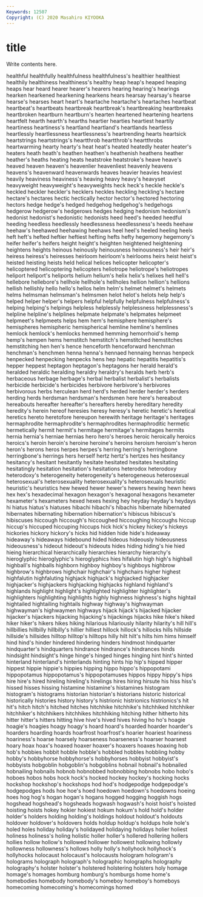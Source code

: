```yaml
---
Keywords: 12507
Copyright: (C) 2020 Masahiro KIYOOKA
---
```


# title

Write contents here.

 healthful
healthfully healthfulness healthfulness's healthier healthiest healthily healthiness healthiness's healthy heap
heap's heaped heaping heaps hear heard hearer hearer's hearers hearing
hearing's hearings hearken hearkened hearkening hearkens hears hearsay hearsay's hearse
hearse's hearses heart heart's heartache heartache's heartaches heartbeat heartbeat's heartbeats
heartbreak heartbreak's heartbreaking heartbreaks heartbroken heartburn heartburn's hearten heartened heartening
heartens heartfelt hearth hearth's hearths heartier hearties heartiest heartily heartiness
heartiness's heartland heartland's heartlands heartless heartlessly heartlessness heartlessness's heartrending hearts
heartsick heartstrings heartstrings's heartthrob heartthrob's heartthrobs heartwarming hearty hearty's heat
heat's heated heatedly heater heater's heaters heath heath's heathen heathen's
heathenish heathens heather heather's heaths heating heats heatstroke heatstroke's heave
heave's heaved heaven heaven's heavenlier heavenliest heavenly heavens heavens's heavenward
heavenwards heaves heavier heavies heaviest heavily heaviness heaviness's heaving heavy
heavy's heavyset heavyweight heavyweight's heavyweights heck heck's heckle heckle's heckled
heckler heckler's hecklers heckles heckling heckling's hectare hectare's hectares hectic
hectically hector hector's hectored hectoring hectors hedge hedge's hedged hedgehog
hedgehog's hedgehogs hedgerow hedgerow's hedgerows hedges hedging hedonism hedonism's hedonist
hedonist's hedonistic hedonists heed heed's heeded heedful heeding heedless heedlessly
heedlessness heedlessness's heeds heehaw heehaw's heehawed heehawing heehaws heel heel's
heeled heeling heels heft heft's hefted heftier heftiest hefting hefts
hefty hegemony hegemony's heifer heifer's heifers height height's heighten heightened
heightening heightens heights heinous heinously heinousness heinousness's heir heir's heiress
heiress's heiresses heirloom heirloom's heirlooms heirs heist heist's heisted heisting
heists held helical helices helicopter helicopter's helicoptered helicoptering helicopters heliotrope
heliotrope's heliotropes heliport heliport's heliports helium helium's helix helix's helixes
hell hell's hellebore hellebore's hellhole hellhole's hellholes hellion hellion's hellions
hellish hellishly hello hello's hellos helm helm's helmet helmet's helmets
helms helmsman helmsman's helmsmen helot helot's helots help help's helped
helper helper's helpers helpful helpfully helpfulness helpfulness's helping helping's helpings
helpless helplessly helplessness helplessness's helpline helpline's helplines helpmate helpmate's helpmates
helpmeet helpmeet's helpmeets helps hem hem's hemisphere hemisphere's hemispheres hemispheric
hemispherical hemline hemline's hemlines hemlock hemlock's hemlocks hemmed hemming hemorrhoid's
hemp hemp's hempen hems hemstitch hemstitch's hemstitched hemstitches hemstitching hen
hen's hence henceforth henceforward henchman henchman's henchmen henna henna's hennaed
hennaing hennas henpeck henpecked henpecking henpecks hens hep hepatic hepatitis
hepatitis's hepper heppest heptagon heptagon's heptagons her herald herald's heralded
heraldic heralding heraldry heraldry's heralds herb herb's herbaceous herbage herbage's
herbal herbalist herbalist's herbalists herbicide herbicide's herbicides herbivore herbivore's herbivores
herbivorous herbs herculean herd herd's herded herder herder's herders herding
herds herdsman herdsman's herdsmen here here's hereabout hereabouts hereafter hereafter's
hereafters hereby hereditary heredity heredity's herein hereof heresies heresy heresy's
heretic heretic's heretical heretics hereto heretofore hereupon herewith heritage heritage's
heritages hermaphrodite hermaphrodite's hermaphrodites hermaphroditic hermetic hermetically hermit hermit's hermitage
hermitage's hermitages hermits hernia hernia's herniae hernias hero hero's heroes
heroic heroically heroics heroics's heroin heroin's heroine heroine's heroins heroism
heroism's heron heron's herons heros herpes herpes's herring herring's herringbone
herringbone's herrings hers herself hertz hertz's hertzes hes hesitancy hesitancy's
hesitant hesitantly hesitate hesitated hesitates hesitating hesitatingly hesitation hesitation's hesitations
heterodox heterodoxy heterodoxy's heterogeneity heterogeneity's heterogeneous heterosexual heterosexual's heterosexuality heterosexuality's
heterosexuals heuristic heuristic's heuristics hew hewed hewer hewer's hewers hewing
hewn hews hex hex's hexadecimal hexagon hexagon's hexagonal hexagons hexameter
hexameter's hexameters hexed hexes hexing hey heyday heyday's heydays hi
hiatus hiatus's hiatuses hibachi hibachi's hibachis hibernate hibernated hibernates hibernating
hibernation hibernation's hibiscus hibiscus's hibiscuses hiccough hiccough's hiccoughed hiccoughing hiccoughs
hiccup hiccup's hiccuped hiccuping hiccups hick hick's hickey hickey's hickeys
hickories hickory hickory's hicks hid hidden hide hide's hideaway hideaway's
hideaways hidebound hided hideous hideously hideousness hideousness's hideout hideout's hideouts
hides hiding hiding's hie hied hieing hierarchical hierarchically hierarchies hierarchy
hierarchy's hieroglyphic hieroglyphic's hieroglyphics hies hifalutin high high's highball highball's
highballs highborn highboy highboy's highboys highbrow highbrow's highbrows highchair highchair's
highchairs higher highest highfalutin highfaluting highjack highjack's highjacked highjacker highjacker's
highjackers highjacking highjacks highland highland's highlands highlight highlight's highlighted highlighter
highlighter's highlighters highlighting highlights highly highness highness's highs hightail hightailed
hightailing hightails highway highway's highwayman highwayman's highwaymen highways hijack hijack's
hijacked hijacker hijacker's hijackers hijacking hijacking's hijackings hijacks hike hike's
hiked hiker hiker's hikers hikes hiking hilarious hilariously hilarity hilarity's
hill hill's hillbillies hillbilly hillbilly's hillier hilliest hillock hillock's hillocks
hills hillside hillside's hillsides hilltop hilltop's hilltops hilly hilt hilt's
hilts him hims himself hind hind's hinder hindered hindering hinders
hindmost hindquarter hindquarter's hindquarters hindrance hindrance's hindrances hinds hindsight hindsight's
hinge hinge's hinged hinges hinging hint hint's hinted hinterland hinterland's
hinterlands hinting hints hip hip's hipped hipper hippest hippie hippie's
hippies hipping hippo hippo's hippopotami hippopotamus hippopotamus's hippopotamuses hippos hippy
hippy's hips hire hire's hired hireling hireling's hirelings hires hiring
hirsute his hiss hiss's hissed hisses hissing histamine histamine's histamines
histogram histogram's histograms historian historian's historians historic historical historically histories
history history's histrionic histrionics histrionics's hit hit's hitch hitch's hitched
hitches hitchhike hitchhike's hitchhiked hitchhiker hitchhiker's hitchhikers hitchhikes hitchhiking hitching
hither hitherto hits hitter hitter's hitters hitting hive hive's hived
hives hiving ho ho's hoagie hoagie's hoagies hoagy hoagy's hoard
hoard's hoarded hoarder hoarder's hoarders hoarding hoards hoarfrost hoarfrost's hoarier
hoariest hoariness hoariness's hoarse hoarsely hoarseness hoarseness's hoarser hoarsest hoary
hoax hoax's hoaxed hoaxer hoaxer's hoaxers hoaxes hoaxing hob hob's
hobbies hobbit hobble hobble's hobbled hobbles hobbling hobby hobby's hobbyhorse
hobbyhorse's hobbyhorses hobbyist hobbyist's hobbyists hobgoblin hobgoblin's hobgoblins hobnail hobnail's
hobnailed hobnailing hobnails hobnob hobnobbed hobnobbing hobnobs hobo hobo's hoboes
hobos hobs hock hock's hocked hockey hockey's hocking hocks hockshop
hockshop's hockshops hod hod's hodgepodge hodgepodge's hodgepodges hods hoe hoe's
hoed hoedown hoedown's hoedowns hoeing hoes hog hog's hogan hogan's
hogans hogged hogging hoggish hogs hogshead hogshead's hogsheads hogwash hogwash's
hoist hoist's hoisted hoisting hoists hokey hokier hokiest hokum hokum's
hold hold's holder holder's holders holding holding's holdings holdout holdout's
holdouts holdover holdover's holdovers holds holdup holdup's holdups hole hole's
holed holes holiday holiday's holidayed holidaying holidays holier holiest holiness
holiness's holing holistic holler holler's hollered hollering hollers hollies hollow
hollow's hollowed hollower hollowest hollowing hollowly hollowness hollowness's hollows holly
holly's hollyhock hollyhock's hollyhocks holocaust holocaust's holocausts hologram hologram's holograms
holograph holograph's holographic holographs holography holography's holster holster's holstered holstering
holsters holy homage homage's homages homburg homburg's homburgs home home's
homebodies homebody homebody's homeboy homeboy's homeboys homecoming homecoming's homecomings homed
